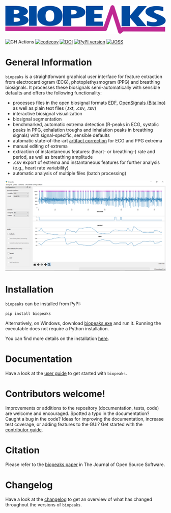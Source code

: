 <img src="https://github.com/JanCBrammer/biopeaks/raw/main/docs/images/logo.png" alt="logo" style="width:600px;"/>

![GH Actions](https://github.com/JanCBrammer/biopeaks/workflows/CI/badge.svg?branch=main)
[![codecov](https://codecov.io/gh/JanCBrammer/biopeaks/branch/main/graph/badge.svg)](https://codecov.io/gh/JanCBrammer/biopeaks)
[![DOI](https://www.zenodo.org/badge/172897525.svg)](https://www.zenodo.org/badge/latestdoi/172897525)
[![PyPI version](https://img.shields.io/pypi/v/biopeaks.svg)](https://pypi.org/project/biopeaks/)
[![JOSS](https://joss.theoj.org/papers/10.21105/joss.02621/status.svg)](https://doi.org/10.21105/joss.02621)


# General Information

`biopeaks` is a straightforward graphical user interface for feature extraction from electrocardiogram (ECG), photoplethysmogram (PPG) and breathing biosignals.
It processes these biosignals semi-automatically with sensible defaults and offers the following functionality:

+ processes files in the open biosignal formats [EDF](https://en.wikipedia.org/wiki/European_Data_Format), [OpenSignals (Bitalino)](https://bitalino.com/en/software)
as well as plain text files (.txt, .csv, .tsv)
+ interactive biosignal visualization
+ biosignal segmentation
+ benchmarked, automatic extrema detection (R-peaks in ECG, systolic peaks in PPG, exhalation troughs and inhalation
peaks in breathing signals) with signal-specific, sensible defaults
+ automatic state-of-the-art [artifact correction](https://www.tandfonline.com/doi/full/10.1080/03091902.2019.1640306)
 for ECG and PPG extrema
+ manual editing of extrema
+ extraction of instantaneous features: (heart- or breathing-) rate and period, as well as breathing amplitude
+ .csv export of extrema and instantaneous features for further analysis (e.g., heart rate variability)
+ automatic analysis of multiple files (batch processing)


![GUI](https://github.com/JanCBrammer/biopeaks/raw/main/docs/images/screenshot_statistics.png)


# Installation

`biopeaks` can be installed from PyPI:

```
pip install biopeaks
```

Alternatively, on Windows, download [biopeaks.exe](https://github.com/JanCBrammer/biopeaks/releases/latest)
and run it. Running the executable does not require a Python installation.

You can find more details on the installation [here](https://jancbrammer.github.io/biopeaks/installation.html).


# Documentation

Have a look at the [user guide](https://jancbrammer.github.io/biopeaks/user_guide.html) to get started with `biopeaks`.


# Contributors welcome!

Improvements or additions to the repository (documentation, tests, code) are welcome and encouraged.
Spotted a typo in the documentation? Caught a bug in the code? Ideas for improving the documentation,
increase test coverage, or adding features to the GUI? Get started with the [contributor guide](https://jancbrammer.github.io/biopeaks/contributor_guide.html).


# Citation

Please refer to the [biopeaks paper](https://joss.theoj.org/papers/10.21105/joss.02621) in The Journal of Open Source Software.


# Changelog

Have a look at the [changelog](https://jancbrammer.github.io/biopeaks/changelog.html) to get an overview of what has changed throughout the versions of `biopeaks`.




